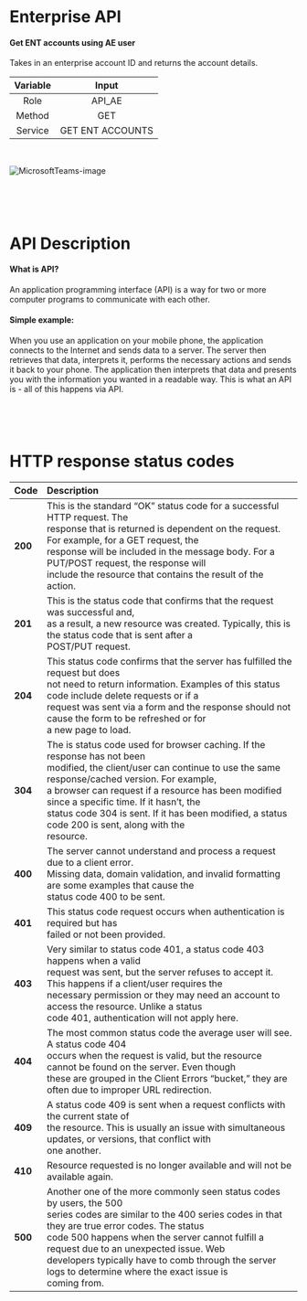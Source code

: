 # Enterprise API

#### Get ENT accounts using AE user

Takes in an enterprise account ID and returns the account details.

|Variable|Input |
|:------:|:----:|
|Role    |API_AE|
|Method  |GET   |
|Service |GET ENT ACCOUNTS|
<p>&nbsp;</p>

![MicrosoftTeams-image](https://user-images.githubusercontent.com/85736827/178256986-b1773bea-6f25-45b1-aab3-2d16dc5fb577.png)
<br />

<p>&nbsp;</p>
<p>&nbsp;</p>

# API Description

#### What is API?

An application programming interface (API) is a way for two or more computer programs to communicate with each other.

#### Simple example:

When you use an application on your mobile phone, the application connects to the Internet and sends data to a server. The server then retrieves that data, interprets it, performs the necessary actions and sends it back to your phone. The application then interprets that data and presents you with the information you wanted in a readable way. This is what an API is - all of this happens via API.
<p>&nbsp;</p>
<p>&nbsp;</p>

# HTTP response status codes

|Code |  Description   |
|:----|:---------------|
|**200**|This is the standard “OK” status code for a successful HTTP request. The <br />response that is returned is dependent on the request. For example, for a GET request, the <br />response will be included in the message body. For a PUT/POST request, the response will <br />include the resource that contains the result of the action.|
|**201**|This is the status code that confirms that the request was successful and,<br />as a result, a new resource was created. Typically, this is the status code that is sent after a<br />POST/PUT request.|
|**204**|This status code confirms that the server has fulfilled the request but does<br />not need to return information. Examples of this status code include delete requests or if a<br />request was sent via a form and the response should not cause the form to be refreshed or for<br />a new page to load.|
|**304**|The is status code used for browser caching. If the response has not been<br />modified, the client/user can continue to use the same response/cached version. For example,<br />a browser can request if a resource has been modified since a specific time. If it hasn’t, the<br />status code 304 is sent. If it has been modified, a status code 200 is sent, along with the<br />resource.|
|**400**|The server cannot understand and process a request due to a client error.<br />Missing data, domain validation, and invalid formatting are some examples that cause the<br />status code 400 to be sent.|
|**401**|This status code request occurs when authentication is required but has<br />failed or not been provided.|
|**403**|Very similar to status code 401, a status code 403 happens when a valid<br />request was sent, but the server refuses to accept it. This happens if a client/user requires the<br />necessary permission or they may need an account to access the resource. Unlike a status<br />code 401, authentication will not apply here.|
|**404**|The most common status code the average user will see. A status code 404<br />occurs when the request is valid, but the resource cannot be found on the server. Even though<br />these are grouped in the Client Errors “bucket,” they are often due to improper URL redirection.|
|**409**| A status code 409 is sent when a request conflicts with the current state of<br />the resource. This is usually an issue with simultaneous updates, or versions, that conflict with<br />one another.|
|**410**|  Resource requested is no longer available and will not be available again.|
|**500**| Another one of the more commonly seen status codes by users, the 500<br />series codes are similar to the 400 series codes in that they are true error codes. The status<br />code 500 happens when the server cannot fulfill a request due to an unexpected issue. Web<br />developers typically have to comb through the server logs to determine where the exact issue is<br />coming from.|

